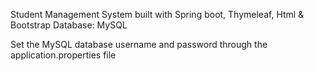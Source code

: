 Student Management System built with Spring boot, Thymeleaf, Html & Bootstrap
Database: MySQL

Set the MySQL database username and password through the application.properties file
